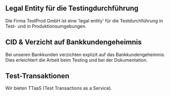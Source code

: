 ## Legal Entity für die Testingdurchführung
Die Firma TestProd GmbH ist eine 'legal entity' für die Testdurchführung in Test- und in Produktionsumgebungen.

## CID & Verzicht auf Bankkundengeheimnis
Bei unseren Bankkunden verzichten explizit auf das Bankkundengeheimnis. Dies erleichtert die Arbeit beim Testing und bei der Dokumentation. 

## Test-Transaktionen 
Wir bieten TTaaS (Test Transactions as a Service).
